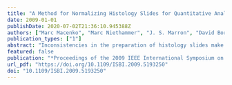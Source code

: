 ```yaml
---
title: "A Method for Normalizing Histology Slides for Quantitative Analysis"
date: 2009-01-01
publishDate: 2020-07-02T21:36:10.945388Z
authors: ["Marc Macenko", "Marc Niethammer", "J. S. Marron", "David Borland", "John T. Woosley", "Xiaojun Guan", "Charles Schmitt", "Nancy E. Thomas"]
publication_types: ["1"]
abstract: "Inconsistencies in the preparation of histology slides make it difficult to perform quantitative analysis on their results. In this paper we provide two mechanisms for overcoming many of the known inconsistencies in the staining process, thereby bringing slides that were processed or stored under very different conditions into a common, normalized space to enable improved quantitative analysis."
featured: false
publication: "*Proceedings of the 2009 IEEE International Symposium on Biomedical Imaging: From Nano to Macro, Boston, MA, USA, June 28 - July 1, 2009*"
url_pdf: "https://doi.org/10.1109/ISBI.2009.5193250"
doi: "10.1109/ISBI.2009.5193250"
---
```


